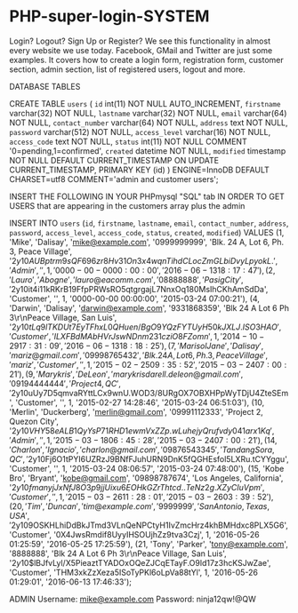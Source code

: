 # PHP-super-login-SYSTEM
Login? Logout? Sign Up or Register? We see this functionality in almost every website we use today. Facebook, GMail and Twitter are just some examples.  It covers how to create a login form, registration form, customer section, admin section, list of registered users, logout and more.  


DATABASE TABLES

CREATE TABLE `users` (
  `id` int(11) NOT NULL AUTO_INCREMENT,
  `firstname` varchar(32) NOT NULL,
  `lastname` varchar(32) NOT NULL,
  `email` varchar(64) NOT NULL,
  `contact_number` varchar(64) NOT NULL,
  `address` text NOT NULL,
  `password` varchar(512) NOT NULL,
  `access_level` varchar(16) NOT NULL,
  `access_code` text NOT NULL,
  `status` int(11) NOT NULL COMMENT '0=pending,1=confirmed',
  `created` datetime NOT NULL,
  `modified` timestamp NOT NULL DEFAULT CURRENT_TIMESTAMP ON UPDATE CURRENT_TIMESTAMP,
  PRIMARY KEY (id)
) ENGINE=InnoDB DEFAULT CHARSET=utf8 COMMENT='admin and customer users';





INSERT THE FOLLOWING IN YOUR PHPmysql "SQL" tab IN ORDER TO GET USERS that are appearing in the customers array plus the admin

INSERT INTO `users` (`id`, `firstname`, `lastname`, `email`, `contact_number`, `address`, `password`, `access_level`, `access_code`, `status`, `created`, `modified`) VALUES
(1, 'Mike', 'Dalisay', 'mike@example.com', '0999999999', 'Blk. 24 A, Lot 6, Ph. 3, Peace Village', '$2y$10$AUBptrm9sQF696zr8Hv31On3x4wqnTihdCLocZmGLbiDvyLpyokL.', 'Admin', '', 1, '0000-00-00 00:00:00', '2016-06-13 18:17:47'),
(2, 'Lauro', 'Abogne', 'lauro@eacomm.com', '08888888', 'Pasig City', '$2y$10$it4i11kRKrB19FfpPRWsRO5qtgrgajL7NnxOq180MsIhCKhAmSdDa', 'Customer', '', 1, '0000-00-00 00:00:00', '2015-03-24 07:00:21'),
(4, 'Darwin', 'Dalisay', 'darwin@example.com', '9331868359', 'Blk 24 A Lot 6 Ph 3\r\nPeace Village, San Luis', '$2y$10$tLq9lTKDUt7EyTFhxL0QHuen/BgO9YQzFYTUyH50kJXLJ.ISO3HAO', 'Customer', 'ILXFBdMAbHVrJswNDnm231cziO8FZomn', 1, '2014-10-29 17:31:09', '2016-06-13 18:18:25'),
(7, 'Marisol Jane', 'Dalisay', 'mariz@gmail.com', '09998765432', 'Blk. 24 A, Lot 6, Ph. 3, Peace Village', 'mariz', 'Customer', '', 1, '2015-02-25 09:35:52', '2015-03-24 07:00:21'),
(9, 'Marykris', 'De Leon', 'marykrisdarell.deleon@gmail.com', '09194444444', 'Project 4, QC', '$2y$10$uUy7D5qmvaRYttLCx9wnU.WOD3/8URgOX7OBXHPpWyTDjU4ZteSEm', 'Customer', '', 1, '2015-02-27 14:28:46', '2015-03-24 06:51:03'),
(10, 'Merlin', 'Duckerberg', 'merlin@gmail.com', '09991112333', 'Project 2, Quezon City', '$2y$10$VHY58eALB1QyYsP71RHD1ewmVxZZp.wLuhejyQrufvdy041arx1Kq', 'Admin', '', 1, '2015-03-18 06:45:28', '2015-03-24 07:00:21'),
(14, 'Charlon', 'Ignacio', 'charlon@gmail.com', '09876543345', 'Tandang Sora, QC', '$2y$10$Fj6O1tPYI6UZRzJ9BNfFJuhURN9DnK5fQGHEsfol5LXRu.tCYYggu', 'Customer', '', 1, '2015-03-24 08:06:57', '2015-03-24 07:48:00'),
(15, 'Kobe Bro', 'Bryant', 'kobe@gmail.com', '09898787674', 'Los Angeles, California', '$2y$10$fmanyjJxNfJ8O3p9jjUixu6EOHkGZrThtcd..TeNz2g.XZyCIuVpm', 'Customer', '', 1, '2015-03-26 11:28:01', '2015-03-26 03:39:52'),
(20, 'Tim', 'Duncan', 'tim@example.com', '9999999', 'San Antonio, Texas, USA', '$2y$10$9OSKHLhiDdBkJTmd3VLnQeNPCtyH1IvZmcHrz4khBMHdxc8PLX5G6', 'Customer', '0X4JwsRmdif8UyyIHSOUjhZz9tva3Czj', 1, '2016-05-26 01:25:59', '2016-05-25 17:25:59'),
(21, 'Tony', 'Parker', 'tony@example.com', '8888888', 'Blk 24 A Lot 6 Ph 3\r\nPeace Village, San Luis', '$2y$10$lBJfvLyl/X5PieaztTYADOxOQeZJCqETayF.O9ld17z3hcKSJwZae', 'Customer', 'THM3xkZzXeza5ISoTyPKl6oLpVa88tYl', 1, '2016-05-26 01:29:01', '2016-06-13 17:46:33');




ADMIN 
Username: mike@example.com
Password: ninja12qw!@QW


